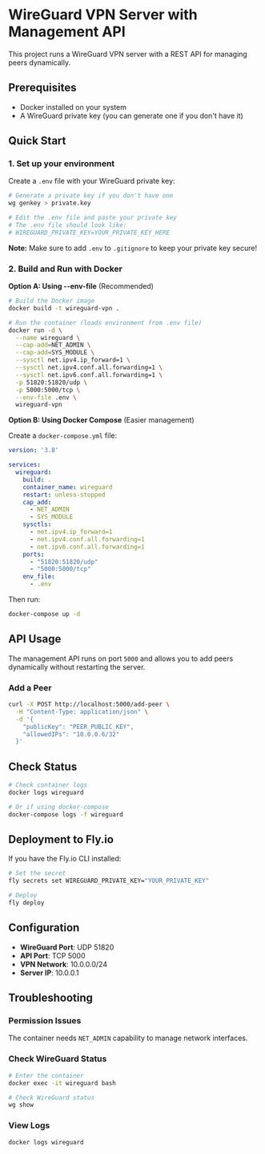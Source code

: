 # WireGuard VPN Server with Management API

This project runs a WireGuard VPN server with a REST API for managing peers dynamically.

## Prerequisites

- Docker installed on your system
- A WireGuard private key (you can generate one if you don't have it)

## Quick Start

### 1. Set up your environment

Create a `.env` file with your WireGuard private key:

```bash
# Generate a private key if you don't have one
wg genkey > private.key

# Edit the .env file and paste your private key
# The .env file should look like:
# WIREGUARD_PRIVATE_KEY=YOUR_PRIVATE_KEY_HERE
```

**Note:** Make sure to add `.env` to `.gitignore` to keep your private key secure!

### 2. Build and Run with Docker

**Option A: Using --env-file** (Recommended)

```bash
# Build the Docker image
docker build -t wireguard-vpn .

# Run the container (loads environment from .env file)
docker run -d \
  --name wireguard \
  --cap-add=NET_ADMIN \
  --cap-add=SYS_MODULE \
  --sysctl net.ipv4.ip_forward=1 \
  --sysctl net.ipv4.conf.all.forwarding=1 \
  --sysctl net.ipv6.conf.all.forwarding=1 \
  -p 51820:51820/udp \
  -p 5000:5000/tcp \
  --env-file .env \
  wireguard-vpn
```

**Option B: Using Docker Compose** (Easier management)

Create a `docker-compose.yml` file:

```yaml
version: '3.8'

services:
  wireguard:
    build: .
    container_name: wireguard
    restart: unless-stopped
    cap_add:
      - NET_ADMIN
      - SYS_MODULE
    sysctls:
      - net.ipv4.ip_forward=1
      - net.ipv4.conf.all.forwarding=1
      - net.ipv6.conf.all.forwarding=1
    ports:
      - "51820:51820/udp"
      - "5000:5000/tcp"
    env_file:
      - .env
```

Then run:
```bash
docker-compose up -d
```

## API Usage

The management API runs on port `5000` and allows you to add peers dynamically without restarting the server.

### Add a Peer

```bash
curl -X POST http://localhost:5000/add-peer \
  -H "Content-Type: application/json" \
  -d '{
    "publicKey": "PEER_PUBLIC_KEY",
    "allowedIPs": "10.0.0.6/32"
  }'
```

## Check Status

```bash
# Check container logs
docker logs wireguard

# Or if using docker-compose
docker-compose logs -f wireguard
```

## Deployment to Fly.io

If you have the Fly.io CLI installed:

```bash
# Set the secret
fly secrets set WIREGUARD_PRIVATE_KEY="YOUR_PRIVATE_KEY"

# Deploy
fly deploy
```

## Configuration

- **WireGuard Port**: UDP 51820
- **API Port**: TCP 5000
- **VPN Network**: 10.0.0.0/24
- **Server IP**: 10.0.0.1

## Troubleshooting

### Permission Issues
The container needs `NET_ADMIN` capability to manage network interfaces.

### Check WireGuard Status
```bash
# Enter the container
docker exec -it wireguard bash

# Check WireGuard status
wg show
```

### View Logs
```bash
docker logs wireguard
```

